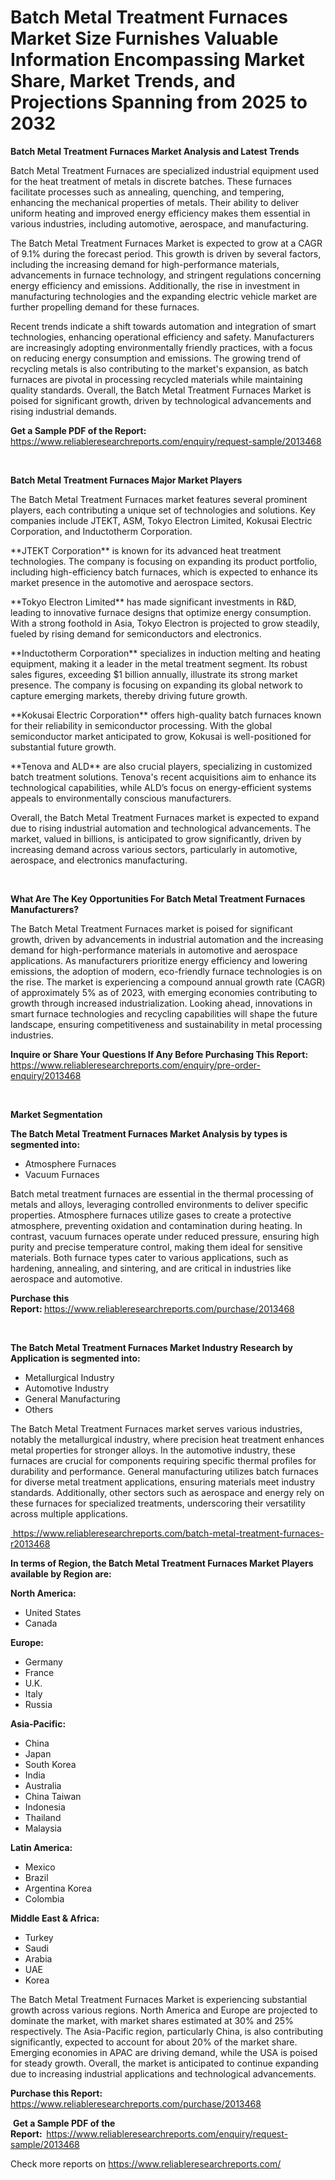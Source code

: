 <p><h1>Batch Metal Treatment Furnaces Market Size Furnishes Valuable Information Encompassing Market Share, Market Trends, and Projections Spanning from 2025 to 2032</h1></p><p><strong>Batch Metal Treatment Furnaces Market Analysis and Latest Trends</strong></p>
<p><p>Batch Metal Treatment Furnaces are specialized industrial equipment used for the heat treatment of metals in discrete batches. These furnaces facilitate processes such as annealing, quenching, and tempering, enhancing the mechanical properties of metals. Their ability to deliver uniform heating and improved energy efficiency makes them essential in various industries, including automotive, aerospace, and manufacturing.</p><p>The Batch Metal Treatment Furnaces Market is expected to grow at a CAGR of 9.1% during the forecast period. This growth is driven by several factors, including the increasing demand for high-performance materials, advancements in furnace technology, and stringent regulations concerning energy efficiency and emissions. Additionally, the rise in investment in manufacturing technologies and the expanding electric vehicle market are further propelling demand for these furnaces.</p><p>Recent trends indicate a shift towards automation and integration of smart technologies, enhancing operational efficiency and safety. Manufacturers are increasingly adopting environmentally friendly practices, with a focus on reducing energy consumption and emissions. The growing trend of recycling metals is also contributing to the market's expansion, as batch furnaces are pivotal in processing recycled materials while maintaining quality standards. Overall, the Batch Metal Treatment Furnaces Market is poised for significant growth, driven by technological advancements and rising industrial demands.</p></p>
<p><strong>Get a Sample PDF of the Report:&nbsp;</strong> <a href="https://www.reliableresearchreports.com/enquiry/request-sample/2013468?utm_campaign=2631&utm_medium=2&utm_source=Github&utm_content=ia&utm_term=02032025&utm_id=batch-metal-treatment-furnaces">https://www.reliableresearchreports.com/enquiry/request-sample/2013468</a></p>
<p>&nbsp;</p>
<p><strong>Batch Metal Treatment Furnaces Major Market Players</strong></p>
<p><p>The Batch Metal Treatment Furnaces market features several prominent players, each contributing a unique set of technologies and solutions. Key companies include JTEKT, ASM, Tokyo Electron Limited, Kokusai Electric Corporation, and Inductotherm Corporation. </p><p>**JTEKT Corporation** is known for its advanced heat treatment technologies. The company is focusing on expanding its product portfolio, including high-efficiency batch furnaces, which is expected to enhance its market presence in the automotive and aerospace sectors. </p><p>**Tokyo Electron Limited** has made significant investments in R&D, leading to innovative furnace designs that optimize energy consumption. With a strong foothold in Asia, Tokyo Electron is projected to grow steadily, fueled by rising demand for semiconductors and electronics.</p><p>**Inductotherm Corporation** specializes in induction melting and heating equipment, making it a leader in the metal treatment segment. Its robust sales figures, exceeding $1 billion annually, illustrate its strong market presence. The company is focusing on expanding its global network to capture emerging markets, thereby driving future growth.</p><p>**Kokusai Electric Corporation** offers high-quality batch furnaces known for their reliability in semiconductor processing. With the global semiconductor market anticipated to grow, Kokusai is well-positioned for substantial future growth.</p><p>**Tenova and ALD** are also crucial players, specializing in customized batch treatment solutions. Tenova's recent acquisitions aim to enhance its technological capabilities, while ALD’s focus on energy-efficient systems appeals to environmentally conscious manufacturers.</p><p>Overall, the Batch Metal Treatment Furnaces market is expected to expand due to rising industrial automation and technological advancements. The market, valued in billions, is anticipated to grow significantly, driven by increasing demand across various sectors, particularly in automotive, aerospace, and electronics manufacturing.</p></p>
<p>&nbsp;</p>
<p><strong>What Are The Key Opportunities For Batch Metal Treatment Furnaces Manufacturers?</strong></p>
<p><p>The Batch Metal Treatment Furnaces market is poised for significant growth, driven by advancements in industrial automation and the increasing demand for high-performance materials in automotive and aerospace applications. As manufacturers prioritize energy efficiency and lowering emissions, the adoption of modern, eco-friendly furnace technologies is on the rise. The market is experiencing a compound annual growth rate (CAGR) of approximately 5% as of 2023, with emerging economies contributing to growth through increased industrialization. Looking ahead, innovations in smart furnace technologies and recycling capabilities will shape the future landscape, ensuring competitiveness and sustainability in metal processing industries.</p></p>
<p><strong>Inquire or Share Your Questions If Any Before Purchasing This Report:</strong> <a href="https://www.reliableresearchreports.com/enquiry/pre-order-enquiry/2013468?utm_campaign=2631&utm_medium=2&utm_source=Github&utm_content=ia&utm_term=02032025&utm_id=batch-metal-treatment-furnaces">https://www.reliableresearchreports.com/enquiry/pre-order-enquiry/2013468</a></p>
<p>&nbsp;</p>
<p><strong>Market Segmentation</strong></p>
<p><strong>The Batch Metal Treatment Furnaces Market Analysis by types is segmented into:</strong></p>
<p><ul><li>Atmosphere Furnaces</li><li>Vacuum Furnaces</li></ul></p>
<p><p>Batch metal treatment furnaces are essential in the thermal processing of metals and alloys, leveraging controlled environments to deliver specific properties. Atmosphere furnaces utilize gases to create a protective atmosphere, preventing oxidation and contamination during heating. In contrast, vacuum furnaces operate under reduced pressure, ensuring high purity and precise temperature control, making them ideal for sensitive materials. Both furnace types cater to various applications, such as hardening, annealing, and sintering, and are critical in industries like aerospace and automotive.</p></p>
<p><strong>Purchase this Report:&nbsp;</strong><a href="https://www.reliableresearchreports.com/purchase/2013468?utm_campaign=2631&utm_medium=2&utm_source=Github&utm_content=ia&utm_term=02032025&utm_id=batch-metal-treatment-furnaces">https://www.reliableresearchreports.com/purchase/2013468</a></p>
<p>&nbsp;</p>
<p><strong>The Batch Metal Treatment Furnaces Market Industry Research by Application is segmented into:</strong></p>
<p><ul><li>Metallurgical Industry</li><li>Automotive Industry</li><li>General Manufacturing</li><li>Others</li></ul></p>
<p><p>The Batch Metal Treatment Furnaces market serves various industries, notably the metallurgical industry, where precision heat treatment enhances metal properties for stronger alloys. In the automotive industry, these furnaces are crucial for components requiring specific thermal profiles for durability and performance. General manufacturing utilizes batch furnaces for diverse metal treatment applications, ensuring materials meet industry standards. Additionally, other sectors such as aerospace and energy rely on these furnaces for specialized treatments, underscoring their versatility across multiple applications.</p></p>
<p><a href="https://www.reliableresearchreports.com/batch-metal-treatment-furnaces-r2013468?utm_campaign=2631&utm_medium=2&utm_source=Github&utm_content=ia&utm_term=02032025&utm_id=batch-metal-treatment-furnaces">&nbsp;https://www.reliableresearchreports.com/batch-metal-treatment-furnaces-r2013468</a></p>
<p><strong>In terms of Region, the Batch Metal Treatment Furnaces Market Players available by Region are:</strong></p>
<p>
    <p> <strong> North America: </strong>
        <ul>
            <li>United States</li>
            <li>Canada</li>
        </ul>
        </p> 
    <p> <strong> Europe: </strong>
        <ul>
            <li>Germany</li>
            <li>France</li>
            <li>U.K.</li>
            <li>Italy</li>
            <li>Russia</li>
        </ul>
        </p> 
    <p> <strong> Asia-Pacific: </strong>
        <ul>
            <li>China</li>
            <li>Japan</li>
            <li>South Korea</li>
            <li>India</li>
            <li>Australia</li>
            <li>China Taiwan</li>
            <li>Indonesia</li>
            <li>Thailand</li>
            <li>Malaysia</li>
        </ul>
        </p> 
    <p> <strong> Latin America: </strong>
        <ul>
            <li>Mexico</li>
            <li>Brazil</li>
            <li>Argentina Korea</li>
            <li>Colombia</li>
        </ul>
        </p> 
    <p> <strong> Middle East & Africa: </strong>
        <ul>
            <li>Turkey</li>
            <li>Saudi</li>
            <li>Arabia</li>
            <li>UAE</li>
            <li>Korea</li>
        </ul>
    </p>
    </p>
<p><p>The Batch Metal Treatment Furnaces Market is experiencing substantial growth across various regions. North America and Europe are projected to dominate the market, with market shares estimated at 30% and 25% respectively. The Asia-Pacific region, particularly China, is also contributing significantly, expected to account for about 20% of the market share. Emerging economies in APAC are driving demand, while the USA is poised for steady growth. Overall, the market is anticipated to continue expanding due to increasing industrial applications and technological advancements.</p></p>
<p><strong>Purchase this Report: </strong><a href="https://www.reliableresearchreports.com/purchase/2013468?utm_campaign=2631&utm_medium=2&utm_source=Github&utm_content=ia&utm_term=02032025&utm_id=batch-metal-treatment-furnaces">https://www.reliableresearchreports.com/purchase/2013468</a></p>
<p>&nbsp;<strong>Get a Sample PDF of the Report:&nbsp;&nbsp;</strong><a href="https://www.reliableresearchreports.com/enquiry/request-sample/2013468?utm_campaign=2631&utm_medium=2&utm_source=Github&utm_content=ia&utm_term=02032025&utm_id=batch-metal-treatment-furnaces">https://www.reliableresearchreports.com/enquiry/request-sample/2013468</a></p>
<p><strong></strong></p>
<p>Check more reports on <a href="https://www.reliableresearchreports.com/?utm_campaign=2631&utm_medium=2&utm_source=Github&utm_content=ia&utm_term=02032025&utm_id=batch-metal-treatment-furnaces">https://www.reliableresearchreports.com/</a></p>